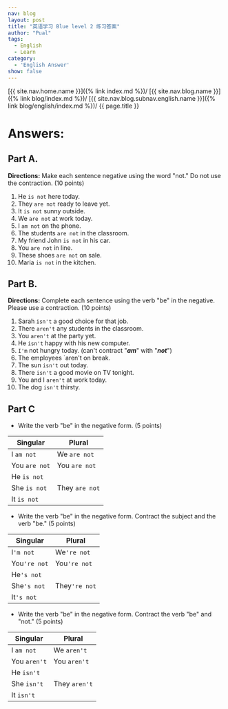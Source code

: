 ```yaml
---
nav: blog
layout: post
title: "英语学习 Blue level 2 练习答案"
author: "Pual"
tags:
  - English
  - Learn
category:
  - 'English Answer'
show: false
---
```


[{{ site.nav.home.name }}]({% link index.md %})/
[{{ site.nav.blog.name }}]({% link blog/index.md %})/
[{{ site.nav.blog.subnav.english.name }}]({% link blog/english/index.md %})/
{{ page.title }}

# Answers:

## Part A.
**Directions:** Make each sentence negative using the word "not." Do not use the contraction. (10 points)
1. He `is not` here today.
2. They `are not` ready to leave yet.
3. It `is not` sunny outside.
4. We `are not` at work today.
5. I `am not` on the phone.
6. The students `are not` in the classroom.
7. My friend John `is not` in his car.
8. You `are not` in line.
9. These shoes `are not` on sale.
10. Maria `is not` in the kitchen.
 
## Part B.
**Directions:** Complete each sentence using the verb "be" in the negative. Please use a contraction. (10 points)

1. Sarah `isn't` a good choice for that job.
2. There `aren't` any students in the classroom.
3. You `aren't` at the party yet.
4. He `isn't` happy with his new computer.
5. `I'm` not hungry today. (can't contract "**_am_**" with "**_not_**")
6. The employees `aren't on break.
7. The sun `isn't` out today.
8. There `isn't` a good movie on TV tonight.
9. You and I `aren't` at work today.
10. The dog `isn't` thirsty.

## Part C
* Write the verb "be" in the negative form. (5 points)

Singular | Plural
-------- | ------
I `am not` | We `are not`
You `are not` | You `are not`
He `is not` |
She `is not` | They `are not`
It `is not` |

* Write the verb "be" in the negative form. Contract the subject and the verb "be." (5 points)

Singular | Plural
-------- | ------
I`'m not` | We`'re not`
You`'re not` | You`'re not`
He`'s not` |
She`'s not` | They`'re not`
It`'s not` |

* Write the verb "be" in the negative form. Contract the verb "be" and "not." (5 points)

Singular | Plural
-------- | -------
I `am not` | We `aren't`
You `aren't` | You `aren't`
He `isn't` |
She `isn't` | They `aren't`
It `isn't` |

